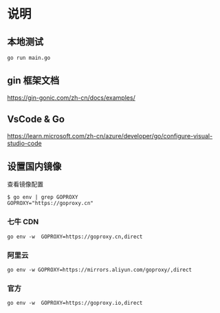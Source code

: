 # 说明

## 本地测试

```shell
go run main.go
```

## gin 框架文档

https://gin-gonic.com/zh-cn/docs/examples/

## VsCode & Go

https://learn.microsoft.com/zh-cn/azure/developer/go/configure-visual-studio-code

## 设置国内镜像

查看镜像配置

```
$ go env | grep GOPROXY
GOPROXY="https://goproxy.cn"
```

### 七牛 CDN
```
go env -w  GOPROXY=https://goproxy.cn,direct
```

### 阿里云
```
go env -w GOPROXY=https://mirrors.aliyun.com/goproxy/,direct
```

### 官方
```
go env -w  GOPROXY=https://goproxy.io,direct
```